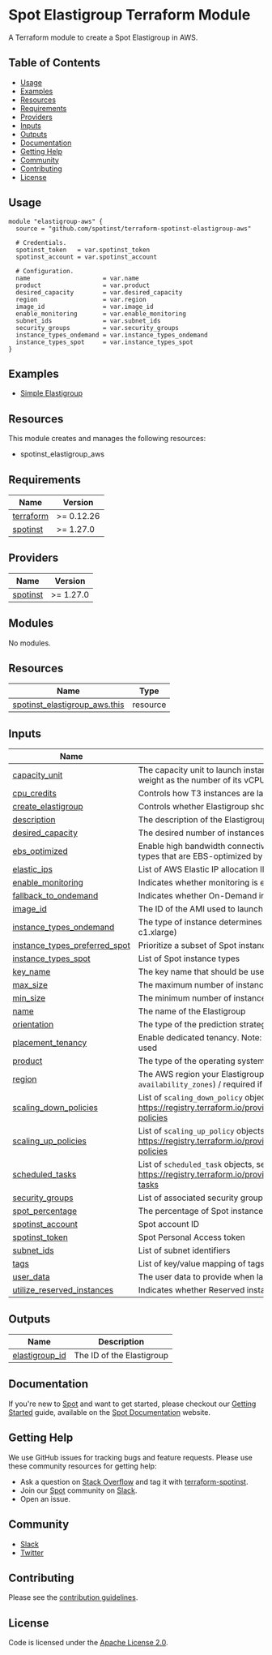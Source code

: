 # Spot Elastigroup Terraform Module

A Terraform module to create a Spot Elastigroup in AWS.

## Table of Contents

- [Usage](#usage)
- [Examples](#examples)
- [Resources](#resources)
- [Requirements](#requirements)
- [Providers](#providers)
- [Inputs](#inputs)
- [Outputs](#outputs)
- [Documentation](#documentation)
- [Getting Help](#getting-help)
- [Community](#community)
- [Contributing](#contributing)
- [License](#license)

## Usage

```hcl
module "elastigroup-aws" {
  source = "github.com/spotinst/terraform-spotinst-elastigroup-aws"

  # Credentials.
  spotinst_token   = var.spotinst_token
  spotinst_account = var.spotinst_account

  # Configuration.
  name                    = var.name
  product                 = var.product
  desired_capacity        = var.desired_capacity
  region                  = var.region
  image_id                = var.image_id
  enable_monitoring       = var.enable_monitoring
  subnet_ids              = var.subnet_ids
  security_groups         = var.security_groups
  instance_types_ondemand = var.instance_types_ondemand
  instance_types_spot     = var.instance_types_spot
}
```

## Examples

- [Simple Elastigroup](https://github.com/spotinst/terraform-spotinst-elastigroup-aws/tree/master/examples/simple-elastigroup)

## Resources

This module creates and manages the following resources:

- spotinst_elastigroup_aws

<!-- BEGINNING OF PRE-COMMIT-TERRAFORM DOCS HOOK -->
## Requirements

| Name | Version |
|------|---------|
| <a name="requirement_terraform"></a> [terraform](#requirement\_terraform) | >= 0.12.26 |
| <a name="requirement_spotinst"></a> [spotinst](#requirement\_spotinst) | >= 1.27.0 |

## Providers

| Name | Version |
|------|---------|
| <a name="provider_spotinst"></a> [spotinst](#provider\_spotinst) | >= 1.27.0 |

## Modules

No modules.

## Resources

| Name | Type |
|------|------|
| [spotinst_elastigroup_aws.this](https://registry.terraform.io/providers/spotinst/spotinst/latest/docs/resources/elastigroup_aws) | resource |

## Inputs

| Name | Description | Type | Default | Required |
|------|-------------|------|---------|:--------:|
| <a name="input_capacity_unit"></a> [capacity\_unit](#input\_capacity\_unit) | The capacity unit to launch instances by. If not specified, when choosing the weight unit, each instance will weight as the number of its vCPUs | `string` | `"instance"` | no |
| <a name="input_cpu_credits"></a> [cpu\_credits](#input\_cpu\_credits) | Controls how T3 instances are launched | `string` | `null` | no |
| <a name="input_create_elastigroup"></a> [create\_elastigroup](#input\_create\_elastigroup) | Controls whether Elastigroup should be created (it affects all Elastigroup resources) | `bool` | `true` | no |
| <a name="input_description"></a> [description](#input\_description) | The description of the Elastigroup | `string` | `null` | no |
| <a name="input_desired_capacity"></a> [desired\_capacity](#input\_desired\_capacity) | The desired number of instances the Elastigroup should have at any time | `number` | n/a | yes |
| <a name="input_ebs_optimized"></a> [ebs\_optimized](#input\_ebs\_optimized) | Enable high bandwidth connectivity between instances and AWS's Elastic Block Store (EBS). For instance types that are EBS-optimized by default this parameter will be ignored | `bool` | `null` | no |
| <a name="input_elastic_ips"></a> [elastic\_ips](#input\_elastic\_ips) | List of AWS Elastic IP allocation IDs to associate with the instances | `list(string)` | `null` | no |
| <a name="input_enable_monitoring"></a> [enable\_monitoring](#input\_enable\_monitoring) | Indicates whether monitoring is enabled for the instance | `bool` | n/a | yes |
| <a name="input_fallback_to_ondemand"></a> [fallback\_to\_ondemand](#input\_fallback\_to\_ondemand) | Indicates whether On-Demand instances should be used in the event that no Spot instances are available | `bool` | `true` | no |
| <a name="input_image_id"></a> [image\_id](#input\_image\_id) | The ID of the AMI used to launch the instance | `string` | n/a | yes |
| <a name="input_instance_types_ondemand"></a> [instance\_types\_ondemand](#input\_instance\_types\_ondemand) | The type of instance determines your instance's CPU capacity, memory and storage (e.g., m1.small, c1.xlarge) | `string` | n/a | yes |
| <a name="input_instance_types_preferred_spot"></a> [instance\_types\_preferred\_spot](#input\_instance\_types\_preferred\_spot) | Prioritize a subset of Spot instance types. Must be a subset of the selected spot instance types | `list(string)` | `null` | no |
| <a name="input_instance_types_spot"></a> [instance\_types\_spot](#input\_instance\_types\_spot) | List of Spot instance types | `list(string)` | n/a | yes |
| <a name="input_key_name"></a> [key\_name](#input\_key\_name) | The key name that should be used for the instances | `string` | `null` | no |
| <a name="input_max_size"></a> [max\_size](#input\_max\_size) | The maximum number of instances the Elastigroup should have at any time | `number` | `null` | no |
| <a name="input_min_size"></a> [min\_size](#input\_min\_size) | The minimum number of instances the Elastigroup should have at any time | `number` | `null` | no |
| <a name="input_name"></a> [name](#input\_name) | The name of the Elastigroup | `string` | n/a | yes |
| <a name="input_orientation"></a> [orientation](#input\_orientation) | The type of the prediction strategy | `string` | `"balanced"` | no |
| <a name="input_placement_tenancy"></a> [placement\_tenancy](#input\_placement\_tenancy) | Enable dedicated tenancy. Note: There is a flat hourly fee for each region in which dedicated tenancy is used | `string` | `null` | no |
| <a name="input_product"></a> [product](#input\_product) | The type of the operating system | `string` | n/a | yes |
| <a name="input_region"></a> [region](#input\_region) | The AWS region your Elastigroup will be created in [optional if you specify availability zones (through `availability_zones`) / required if you specify subnets (through `subnet_ids`)] | `string` | `null` | no |
| <a name="input_scaling_down_policies"></a> [scaling\_down\_policies](#input\_scaling\_down\_policies) | List of `scaling_down_policy` objects, see: https://registry.terraform.io/providers/spotinst/spotinst/latest/docs/resources/elastigroup_aws#scaling-policies | `list(any)` | `[]` | no |
| <a name="input_scaling_up_policies"></a> [scaling\_up\_policies](#input\_scaling\_up\_policies) | List of `scaling_up_policy` objects, see: https://registry.terraform.io/providers/spotinst/spotinst/latest/docs/resources/elastigroup_aws#scaling-policies | `list(any)` | `[]` | no |
| <a name="input_scheduled_tasks"></a> [scheduled\_tasks](#input\_scheduled\_tasks) | List of `scheduled_task` objects, see: https://registry.terraform.io/providers/spotinst/spotinst/latest/docs/resources/elastigroup_aws#scheduled-tasks | `list(any)` | `[]` | no |
| <a name="input_security_groups"></a> [security\_groups](#input\_security\_groups) | List of associated security group identifiers | `list(string)` | n/a | yes |
| <a name="input_spot_percentage"></a> [spot\_percentage](#input\_spot\_percentage) | The percentage of Spot instances that would spin up from the `desired_capacity` number | `number` | `null` | no |
| <a name="input_spotinst_account"></a> [spotinst\_account](#input\_spotinst\_account) | Spot account ID | `string` | n/a | yes |
| <a name="input_spotinst_token"></a> [spotinst\_token](#input\_spotinst\_token) | Spot Personal Access token | `string` | n/a | yes |
| <a name="input_subnet_ids"></a> [subnet\_ids](#input\_subnet\_ids) | List of subnet identifiers | `list(string)` | n/a | yes |
| <a name="input_tags"></a> [tags](#input\_tags) | List of key/value mapping of tags to assign to the resource | `list(any)` | `[]` | no |
| <a name="input_user_data"></a> [user\_data](#input\_user\_data) | The user data to provide when launching the instances | `string` | `null` | no |
| <a name="input_utilize_reserved_instances"></a> [utilize\_reserved\_instances](#input\_utilize\_reserved\_instances) | Indicates whether Reserved instances should be used first before purchasing Spot instances | `bool` | `true` | no |

## Outputs

| Name | Description |
|------|-------------|
| <a name="output_elastigroup_id"></a> [elastigroup\_id](#output\_elastigroup\_id) | The ID of the Elastigroup |
<!-- END OF PRE-COMMIT-TERRAFORM DOCS HOOK -->

## Documentation

If you're new to [Spot](https://spot.io/) and want to get started, please checkout our [Getting Started](https://docs.spot.io/connect-your-cloud-provider/) guide, available on the [Spot Documentation](https://docs.spot.io/) website.

## Getting Help

We use GitHub issues for tracking bugs and feature requests. Please use these community resources for getting help:

- Ask a question on [Stack Overflow](https://stackoverflow.com/) and tag it with [terraform-spotinst](https://stackoverflow.com/questions/tagged/terraform-spotinst/).
- Join our [Spot](https://spot.io/) community on [Slack](http://slack.spot.io/).
- Open an issue.

## Community

- [Slack](http://slack.spot.io/)
- [Twitter](https://twitter.com/spot_hq/)

## Contributing

Please see the [contribution guidelines](CONTRIBUTING.md).

## License

Code is licensed under the [Apache License 2.0](LICENSE).
